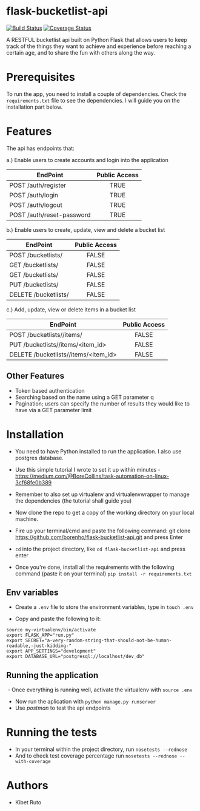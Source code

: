 # flask-bucketlist-api
[![Build Status](https://travis-ci.org/borenho/flask-bucketlist-api.svg?branch=master)](https://travis-ci.org/borenho/flask-bucketlist-api?branch=master)  [![Coverage Status](https://coveralls.io/repos/github/borenho/flask-bucketlist-api/badge.svg?branch=master)](https://coveralls.io/github/borenho/flask-bucketlist-api?branch=master)

A RESTFUL bucketlist api built on Python Flask that allows users to keep track of the things they want to achieve and experience before reaching a certain age, and to share the fun with others along the way.

# Prerequisites

To run the app, you need to install a couple of dependencies. Check the `requirements.txt` file to see the dependencies. I will guide you on the installation part below.

# Features
The api has endpoints that:


a.) Enable users to create accounts and login into the application

| EndPoint                 | Public Access   |
| ------------------------ |:---------------:|
| POST /auth/register      | TRUE            |
| POST /auth/login         | TRUE            |
| POST /auth/logout        | TRUE            |
| POST /auth/reset-password| TRUE            |


b.) Enable users to create, update, view and delete a bucket list

| EndPoint                 | Public Access   |
| ------------------------ |:---------------:|
| POST /bucketlists/      | FALSE            |
| GET /bucketlists/         | FALSE            |
| GET /bucketlists/<id>    | FALSE
| PUT /bucketlists/<id>        | FALSE            |
| DELETE /bucketlists/<id>| FALSE            |


c.) Add, update, view or delete items in a bucket list

| EndPoint                 | Public Access   |
| ------------------------ |:---------------:|
| POST /bucketlists/<id>/items/      | FALSE            |
| PUT /bucketlists/<id>/items/<item_id>         | FALSE            |
| DELETE /bucketlists/<id>/items/<item_id>        | FALSE            |
  
  ## Other Features
  - Token based authentication
  - Searching based on the name using a GET parameter q
  - Pagination; users can specify the number of results they would like to have via a GET parameter limit
  
  # Installation
  - You need to have Python installed to run the application. I also use postgres database.

  - Use this simple tutorial I wrote to set it up within minutes - https://medium.com/@BoreCollins/task-automation-on-linux-3cf68fe0b389

  - Remember to also set up virtualenv and virtualenvwrapper to manage the dependencies (the tutorial shall guide you)

  - Now clone the repo to get a copy of the working directory on your local machine.

  - Fire up your terminal/cmd and paste the following command: git clone https://github.com/borenho/flask-bucketlist-api.git and press Enter
  - `cd` into the project directory, like `cd flask-bucketlist-api` and press enter

  - Once you're done, install all the requirements with the following command (paste it on your terminal) `pip install -r requirements.txt`
  
  ## Env variables
  - Create a `.env` file to store the environment variables, type in `touch .env`
  
  - Copy and paste the following to it:
  ```
  source my-virtualenv/bin/activate
  export FLASK_APP="run.py"
  export SECRET="a-very-random-string-that-should-not-be-human-readable,-just-kidding-"
  export APP_SETTINGS="development"
  export DATABASE_URL="postgresql://localhost/dev_db"
  ```
  
  ## Running the application
  - Once everything is running well, activate the virtualenv with `source .env` 
  - Now run the aplication with `python manage.py runserver`
  - Use *postman* to test the api endpoints
  
  # Running the tests
  - In your terminal within the project directory, run `nosetests --rednose`
  - And to check test coverage percentage run `nosetests --rednose --with-coverage`
  
  # Authors
  - Kibet Ruto
